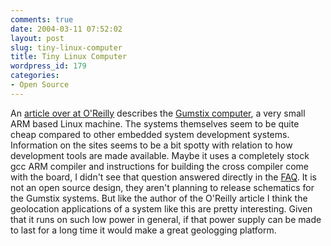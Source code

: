 ```yaml
---
comments: true
date: 2004-03-11 07:52:02
layout: post
slug: tiny-linux-computer
title: Tiny Linux Computer
wordpress_id: 179
categories:
- Open Source
---
```


An [article over at O'Reilly](http://www.oreillynet.com/pub/wlg/4546) describes the [Gumstix computer](http://www.gumstix.org), a very small ARM based Linux machine. The systems themselves seem to be quite cheap compared to other embedded system development systems. Information on the sites seems to be a bit spotty with relation to how development tools are made available. Maybe it uses a completely stock gcc ARM compiler and instructions for building the cross compiler come with the board, I didn't see that question answered directly in the [FAQ](http://www.gumstix.com/support.html). It is not an open source design, they aren't planning to release schematics for the Gumstix systems. But like the author of the O'Reilly article I think the geolocation applications of a system like this are pretty interesting. Given that it runs on such low power in general, if that power supply can be made to last for a long time it would make a great geologging platform.
